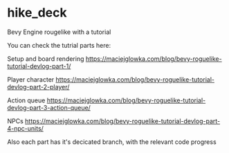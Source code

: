 # hike_deck
Bevy Engine rougelike with a tutorial

You can check the tutrial parts here:

Setup and board rendering
https://maciejglowka.com/blog/bevy-roguelike-tutorial-devlog-part-1/

Player character
https://maciejglowka.com/blog/bevy-roguelike-tutorial-devlog-part-2-player/

Action queue
https://maciejglowka.com/blog/bevy-roguelike-tutorial-devlog-part-3-action-queue/

NPCs
https://maciejglowka.com/blog/bevy-roguelike-tutorial-devlog-part-4-npc-units/

Also each part has it's decicated branch, with the relevant code progress
